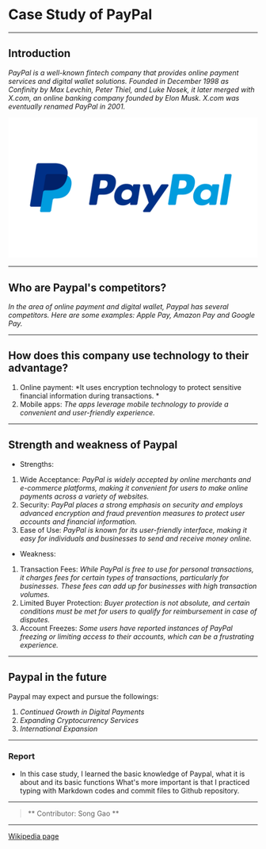 # Case Study of PayPal

---

## Introduction 

*PayPal is a well-known fintech company that provides online payment services and digital wallet solutions. Founded in December 1998 as Confinity by Max Levchin, Peter Thiel, and Luke Nosek, it later merged with X.com, an online banking company founded by Elon Musk. X.com was eventually renamed PayPal in 2001.* 

![Logo](images\Paypal_logo.webp)

---

## Who are Paypal's competitors?

*In the area of online payment and digital wallet, Paypal has several competitors. Here are some examples: Apple Pay, Amazon Pay and Google Pay.*

---

## How does this company use technology to their advantage? 

1. Online payment: *It uses encryption technology to protect sensitive financial information during transactions. *
2. Mobile apps: *The apps leverage mobile technology to provide a convenient and user-friendly experience.*

---

## Strength and weakness of Paypal

- Strengths: 
1. Wide Acceptance: *PayPal is widely accepted by online merchants and e-commerce platforms, making it convenient for users to make online payments across a variety of websites.*
2. Security: *PayPal places a strong emphasis on security and employs advanced encryption and fraud prevention measures to protect user accounts and financial information.*
3. Ease of Use: *PayPal is known for its user-friendly interface, making it easy for individuals and businesses to send and receive money online.*
- Weakness: 
1. Transaction Fees: *While PayPal is free to use for personal transactions, it charges fees for certain types of transactions, particularly for businesses. These fees can add up for businesses with high transaction volumes.*
2. Limited Buyer Protection: *Buyer protection is not absolute, and certain conditions must be met for users to qualify for reimbursement in case of disputes.*
3. Account Freezes: *Some users have reported instances of PayPal freezing or limiting access to their accounts, which can be a frustrating experience.*

---

## Paypal in the future

Paypal may expect and pursue the followings:

1. *Continued Growth in Digital Payments*
2. *Expanding Cryptocurrency Services*
3. *International Expansion*

---

### Report

- In this case study, I learned the basic knowledge of Paypal, what it is about and its basic functions What's more important is that I practiced typing with Markdown codes and commit files to Github repository. 

---

> ** Contributor: Song Gao **

---
[Wikipedia page](https://en.wikipedia.org/wiki/PayPal)